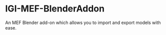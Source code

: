 # IGI-MEF-BlenderAddon
An MEF Blender add-on which allows you to import and export models with ease.
